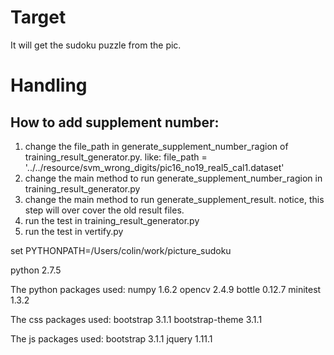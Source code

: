 # Target

It will get the sudoku puzzle from the pic.

# Handling
## How to add supplement number:
1. change the file_path in generate_supplement_number_ragion of training_result_generator.py. like:
        file_path = '../../resource/svm_wrong_digits/pic16_no19_real5_cal1.dataset'
2. change the main method to run generate_supplement_number_ragion in training_result_generator.py
3. change the main method to run generate_supplement_result.
    notice, this step will over cover the old result files.
4. run the test in training_result_generator.py 
5. run the test in vertify.py



set
PYTHONPATH=/Users/colin/work/picture_sudoku

python          2.7.5

The python packages used:
numpy           1.6.2
opencv          2.4.9
bottle          0.12.7
minitest        1.3.2

The css packages used:
bootstrap       3.1.1
bootstrap-theme 3.1.1

The js packages used:
bootstrap   3.1.1
jquery      1.11.1